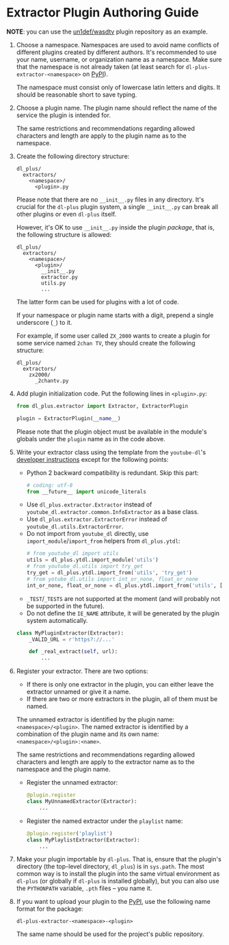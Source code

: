 # Extractor Plugin Authoring Guide

**NOTE**: you can use the [un1def/wasdtv][un1def-wasdtv-extractor-repo] plugin repository as an example.

1.  Choose a namespace. Namespaces are used to avoid name conflicts of different plugins created by different authors. It's recommended to use your name, username, or organization name as a namespace. Make sure that the namespace is not already taken (at least search for `dl-plus-extractor-<namespace>` on [PyPI][pypi-website]).

    The namespace must consist only of lowercase latin letters and digits. It should be reasonable short to save typing.

2.  Choose a plugin name. The plugin name should reflect the name of the service the plugin is intended for.

    The same restrictions and recommendations regarding allowed characters and length are apply to the plugin name as to the namespace.

3.  Create the following directory structure:

    ```
    dl_plus/
      extractors/
        <namespace>/
          <plugin>.py
    ```

    Please note that there are no `__init__.py` files in any directory. It's crucial for the `dl-plus` plugin system, a single `__init__.py` can break all other plugins or even `dl-plus` itself.

    However, it's OK to use `__init__.py` inside the plugin *package*, that is, the following structure is allowed:

    ```
    dl_plus/
      extractors/
        <namespace>/
          <plugin>/
            __init__.py
            extractor.py
            utils.py
            ...
    ```

    The latter form can be used for plugins with a lot of code.

    If your namespace or plugin name starts with a digit, prepend a single underscore (`_`) to it.

    For example, if some user called `ZX_2000` wants to create a plugin for some service named `2chan TV`, they should create the following structure:

    ```
    dl_plus/
      extractors/
        zx2000/
          _2chantv.py
    ```

4.  Add plugin initialization code. Put the following lines in `<plugin>.py`:

    ```python
    from dl_plus.extractor import Extractor, ExtractorPlugin

    plugin = ExtractorPlugin(__name__)
    ```

    Please note that the plugin object must be available in the module's globals under the `plugin` name as in the code above.

5.  Write your extractor class using the template from the `youtube-dl`'s [developer instructions][youtube-dl-extractor-guide] except for the following points:

    * Python 2 backward compatibility is redundant. Skip this part:
      ```python
      # coding: utf-8
      from __future__ import unicode_literals
      ```
    * Use `dl_plus.extractor.Extractor` instead of `youtube_dl.extractor.common.InfoExtractor` as a base class.
    * Use `dl_plus.extractor.ExtractorError` instead of `youtube_dl.utils.ExtractorError`.
    * Do not import from `youtube_dl` directly, use `import_module`/`import_from` helpers from `dl_plus.ytdl`:
      ```python
      # from youtube_dl import utils
      utils = dl_plus.ytdl.import_module('utils')
      # from youtube_dl.utils import try_get
      try_get = dl_plus.ytdl.import_from('utils', 'try_get')
      # from yotube_dl.utils import int_or_none, float_or_none
      int_or_none, float_or_none = dl_plus.ytdl.import_from('utils', ['int_or_none', 'float_or_none'])
      ```
    * `_TEST`/`_TESTS` are not supported at the moment (and will probably not be supported in the future).
    * Do not define the `IE_NAME` attribute, it will be generated by the plugin system automatically.

    ```python
    class MyPluginExtractor(Extractor):
        _VALID_URL = r'https?://...'

        def _real_extract(self, url):
            ...
    ```

6.  Register your extractor. There are two options:

    * If there is only one extractor in the plugin, you can either leave the extractor unnamed or give it a name.
    * If there are two or more extractors in the plugin, all of them must be named.

    The unnamed extractor is identified by the plugin name: `<namespace>/<plugin>`. The named extractor is identified by a combination of the plugin name and its own name: `<namespace>/<plugin>:<name>`.

    The same restrictions and recommendations regarding allowed characters and length are apply to the extractor name as to the namespace and the plugin name.

    * Register the unnamed extractor:

      ```python
      @plugin.register
      class MyUnnamedExtractor(Extractor):
          ...
      ```

    * Register the named extractor under the `playlist` name:

      ```python
      @plugin.register('playlist')
      class MyPlaylistExtractor(Extractor):
          ...
      ```

7.  Make your plugin importable by `dl-plus`. That is, ensure that the plugin's directory (the top-level directory, `dl_plus`) is in `sys.path`. The most common way is to install the plugin into the same virtual environment as `dl-plus` (or globally if `dl-plus` is installed globally), but you can also use the `PYTHONPATH` variable, `.pth` files – you name it.

8.  If you want to upload your plugin to the [PyPI][pypi-website], use the following name format for the package:

    ```
    dl-plus-extractor-<namespace>-<plugin>
    ```

    The same name should be used for the project's public repository.


[un1def-wasdtv-extractor-repo]: https://github.com/un-def/dl-plus-extractor-un1def-wasdtv
[pypi-website]: https://pypi.org/
[youtube-dl-extractor-guide]: https://github.com/ytdl-org/youtube-dl#adding-support-for-a-new-site
